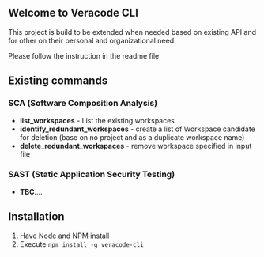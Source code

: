 ## Welcome to Veracode CLI

This project is build to be extended when needed based on existing API and for other on their personal and organizational need.

Please follow the instruction in the readme file

## Existing commands
### SCA (Software Composition Analysis)
- __list_workspaces__ - List the existing workspaces
- __identify_redundant_workspaces__ - create a list of Workspace candidate for deletion (base on no project and as a duplicate workspace name)
- __delete_redundant_workspaces__ - remove workspace specified in input file

### SAST (Static Application Security Testing)
- __TBC__....

## Installation

1) Have Node and NPM install
2) Execute `npm install -g veracode-cli`

